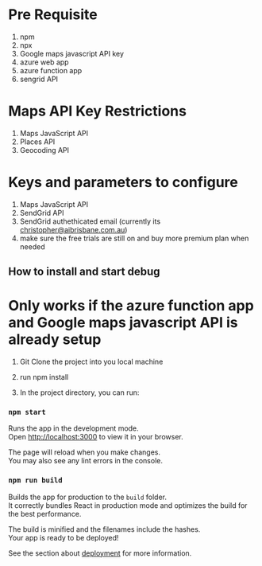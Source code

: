 # Pre Requisite
1. npm
2. npx
3. Google maps javascript API key
4. azure web app 
5. azure function app
6. sengrid API

# Maps API Key Restrictions
1. Maps JavaScript API
2. Places API
3. Geocoding API

# Keys and parameters to configure
1. Maps JavaScript API
2. SendGrid API
3. SendGrid authethicated email (currently its christopher@aibrisbane.com.au)
4. make sure the free trials are still on and buy more premium plan when needed

## How to install and start debug
# Only works if the azure function app and Google maps javascript API is already setup

1. Git Clone the project into you local machine

2. run npm install

3. In the project directory, you can run:

### `npm start`

Runs the app in the development mode.\
Open [http://localhost:3000](http://localhost:3000) to view it in your browser.

The page will reload when you make changes.\
You may also see any lint errors in the console.

### `npm run build`

Builds the app for production to the `build` folder.\
It correctly bundles React in production mode and optimizes the build for the best performance.

The build is minified and the filenames include the hashes.\
Your app is ready to be deployed!

See the section about [deployment](https://facebook.github.io/create-react-app/docs/deployment) for more information.

